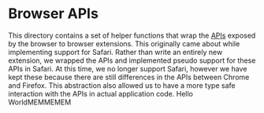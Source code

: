# Browser APIs

This directory contains a set of helper functions that wrap the [APIs](https://developer.mozilla.org/en-US/docs/Mozilla/Add-ons/WebExtensions/API) exposed by the browser to browser extensions. This originally came about while implementing support for Safari. Rather than write an entirely new extension, we wrapped the APIs and implemented pseudo support for these APIs in Safari. At this time, we no longer support Safari, however we have kept these because there are still differences in the APIs between Chrome and Firefox. This abstraction also allowed us to have a more type safe interaction with the APIs in actual application code.
Hello WorldMEMMEMEM
